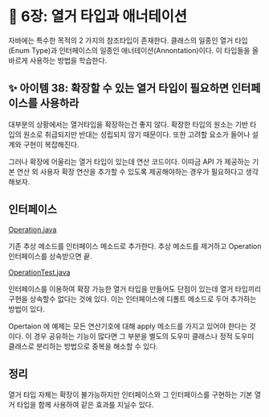 # 💎 6장: 열거 타입과 애너테이션

자바에는 특수한 목적의 2 가지의 참조타입이 존재한다. 클래스의 일종인 열거 타입(Enum Type)과 인터페이스의 일종인 애너테이션(Annontation)이다. 이 타입들을 올바르게 사용하는 방법을 학습한다.

## ✨ 아이템 38: 확장할 수 있는 열거 타입이 필요하면 인터페이스를 사용하라

대부분의 상황에서는 열거타입을 확장하는건 좋지 않다. 확장한 타입의 원소는 기반 타입의 원소로 취급되지만 반대는 성립되지 않기 때문이다. 또한 고려할 요소가 들어나 설계와 구현이 복잡해진다.

그러나 확장에 어울리는 열거 타입이 있는데 연산 코드이다. 이따금 API 가 제공하는 기본 연산 외 사용자 확장 연산을 추가할 수 있도록 제공해야하는 경우가 필요하다고 생각해보자.

## 인터페이스

[Operation.java](https://github.com/psbin2017/garbage-collection/blob/master/gc/src/test/java/com/collection/gc/sample/enums/operation/Operation.java)

기존 추상 메소드를 인터페이스 메소드로 추가한다. 추상 메소드를 제거하고 Operation 인터페이스를 상속받으면 끝.

[OperationTest.java](https://github.com/psbin2017/garbage-collection/blob/master/gc/src/test/java/com/collection/gc/sample/enums/operation/OperationTest.java)

인터페이스를 이용하여 확장 가능한 열거 타입을 만들어도 단점이 있는데 열거 타입끼리 구현을 상속할수 없다는 것에 있다. 이는 인터페이스에 디폴트 메소드로 두어 추가하는 방법이 있다.

Opertaion 에 예제는 모든 연산기호에 대해 apply 메소드를 가지고 있어야 한다는 것이다. 이 경우 공유하는 기능이 많다면 그 부분을 별도의 도우미 클래스나 정적 도우미 클래스로 분리하는 방법으로 중복을 해소할 수 있다.

## 정리

열거 타입 자체는 확장이 불가능하지만 인터페이스와 그 인터페이스를 구현하는 기본 열거 타입을 함께 사용하여 같은 효과를 지닐수 있다.
